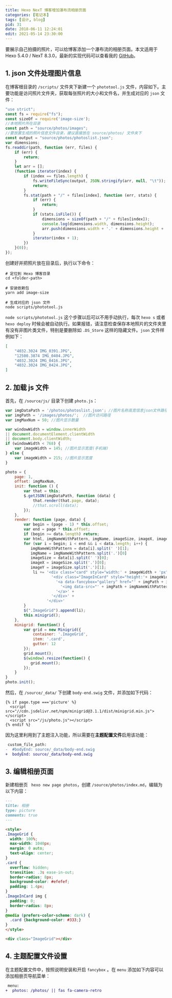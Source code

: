 ```yaml
---
title: Hexo NexT 博客增加瀑布流相册页面
categories: [笔记本]
tags: [设计, blog]
pid: 31
date: 2018-06-11 12:24:01
edit: 2021-05-14 23:30:00
---
```


要展示自己拍摄的照片，可以给博客添加一个瀑布流的相册页面。本文适用于 Hexo 5.4.0 / NexT 8.3.0，最新的实现代码可以查看我的 [GitHub](https://github.com/leirock/HexoAlbum/)。
<!--more-->

## 1. json 文件处理图片信息

在博客根目录的 `/scripts/` 文件夹下新建一个 `phototool.js` 文件，内容如下。主要功能是访问照片文件夹，获取每张照片的大小和文件名，并生成对应的 `json` 文件：

```javascript
"use strict";
const fs = require("fs");
const sizeOf = require('image-size');
//本地照片所在目录
const path = "source/photos/images"; 
//要放置生成的照片信息文件目录，建议直接放在 source/photos/ 文件夹下
const output = "source/photos/photoslist.json";
var dimensions;
fs.readdir(path, function (err, files) {
    if (err) {
        return;
    }
    let arr = [];
    (function iterator(index) {
        if (index == files.length) {
            fs.writeFileSync(output, JSON.stringify(arr, null, "\t"));
            return;
        }
        fs.stat(path + "/" + files[index], function (err, stats) {
            if (err) {
                return;
            }
            if (stats.isFile()) {
                dimensions = sizeOf(path + "/" + files[index]);
                console.log(dimensions.width, dimensions.height);
                arr.push(dimensions.width + '.' + dimensions.height + ' ' + files[index]);
            }
            iterator(index + 1);
        })
    }(0));
});
```

创建好并把照片放在目录后，执行以下命令：

```shell
# 定位到 Hexo 博客目录
cd <folder-path>

# 安装依赖包
yarn add image-size

# 生成对应的 json 文件
node scripts/phototool.js  
```

`node scripts/phototool.js` 这个步骤以后可以不用手动执行，每次 `hexo s` 或者 `hexo deploy` 时候会被自动执行。如果报错，请注意检查保存本地照片的文件夹里有没有非图片类文件，特别是要删除如 `.DS_Store` 这样的隐藏文件。`json` 文件样例如下：

```json
[
	"4032.3024 IMG_0391.JPG",
	"12500.3874 IMG_0404.JPG",
	"4032.3024 IMG_0416.JPG",
	"4032.3024 IMG_0424.JPG",
]
```

## 2. 加载 js 文件

首先，在 `/source/js/` 目录下创建 `photo.js`：

```javascript
var imgDataPath = '/photos/photoslist.json'; //图片名称高宽信息json文件路径
var imgPath = '/images/photos/';  //图片访问路径
var imgMaxNum = 50; //图片显示数量

var windowWidth = window.innerWidth
|| document.documentElement.clientWidth
|| document.body.clientWidth;
if (windowWidth < 768) {
    var imageWidth = 145; //图片显示宽度(手机端)
} else {
    var imageWidth = 215; //图片显示宽度
}

photo = {
    page: 1,
    offset: imgMaxNum,
    init: function () {
        var that = this;
        $.getJSON(imgDataPath, function (data) {
            that.render(that.page, data);
            //that.scroll(data);
        });
    },
    render: function (page, data) {
        var begin = (page - 1) * this.offset;
        var end = page * this.offset;
        if (begin >= data.length) return;
        var html, imgNameWithPattern, imgName, imageSize, imageX, imageY, li = "";
        for (var i = begin; i < end && i < data.length; i++) {
           imgNameWithPattern = data[i].split(' ')[1];
           imgName = imgNameWithPattern.split('.')[0]
           imageSize = data[i].split(' ')[0];
           imageX = imageSize.split('.')[0];
           imageY = imageSize.split('.')[1];
            li += '<div class="card" style="width:' + imageWidth + 'px" >' +
                    '<div class="ImageInCard" style="height:'+ imageWidth * imageY / imageX + 'px">' +
                      '<a data-fancybox="gallery" href="' + imgPath + imgNameWithPattern + '" data-caption="' + imgName + '" title="' +  imgName + '">' +
                        '<img data-src="' + imgPath + imgNameWithPattern + ' " src="' + imgPath + imgNameWithPattern + ' " data-loaded="true">' +
                      '</a>' +
                    '</div>' +
                  '</div>'
        }
        $(".ImageGrid").append(li);
        this.minigrid();
    },
    minigrid: function() {
        var grid = new Minigrid({
            container: '.ImageGrid',
            item: '.card',
            gutter: 12
        });
        grid.mount();
        $(window).resize(function() {
           grid.mount();
        });
    }
}
photo.init();
```

然后，在 `/source/_data/` 下创建 `body-end.swig` 文件，并添加如下代码：

```swig
{% if page.type ==='picture' %}
  <script src="//cdn.jsdelivr.net/npm/minigrid@3.1.1/dist/minigrid.min.js"></script>
  <script src="/js/photo.js"></script>
{% endif %}
```

因为这里利用到了主题注入功能，所以需要在**主题配置文件**启用该功能：

```diff
 custom_file_path:
-  #bodyEnd: source/_data/body-end.swig
+  bodyEnd: source/_data/body-end.swig
```

## 3. 编辑相册页面

新建相册页 ` hexo new page photos`，创建  `/source/photos/index.md`，编辑为以下内容：

```markdown
---
title: 相册
type: picture
comments: true
---

<style>
.ImageGrid {
  width: 100%;
  max-width: 1040px;
  margin: 0 auto;
  text-align: center;
}
.card {
  overflow: hidden;
  transition: .3s ease-in-out;
  border-radius: 8px;
  background-color: #efefef;
  padding: 1.4px;
}
.ImageInCard img {
  padding: 0;
  border-radius: 8px;
}
@media (prefers-color-scheme: dark) {
  .card {background-color: #333;}
}
</style>

<div class="ImageGrid"></div>

```

## 4. 主题配置文件设置

在主题配置文件中，按照说明安装和开启 `fancybox` 。在 `menu` 添加如下内容可以添加相册页导航菜单：

```diff
 menu:
+  photos: /photos/ || fas fa-camera-retro
```